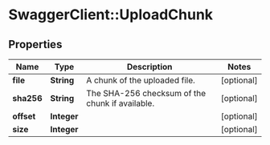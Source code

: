 # SwaggerClient::UploadChunk

## Properties
Name | Type | Description | Notes
------------ | ------------- | ------------- | -------------
**file** | **String** | A chunk of the uploaded file. | [optional] 
**sha256** | **String** | The SHA-256 checksum of the chunk if available. | [optional] 
**offset** | **Integer** |  | [optional] 
**size** | **Integer** |  | [optional] 


